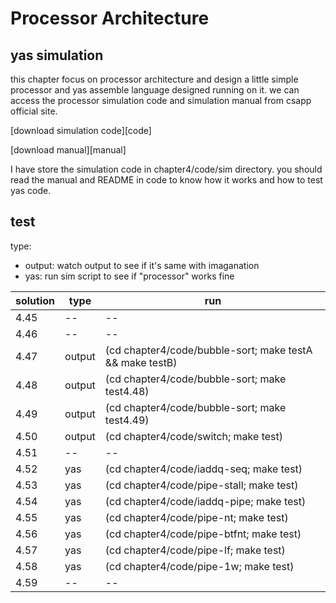 # Processor Architecture

## yas simulation

this chapter focus on processor architecture and design a little simple
processor and yas assemble language designed running on it. we can access the
processor simulation code and simulation manual from csapp official site.

[download simulation code][code]

[download manual][manual]

I have store the simulation code in chapter4/code/sim directory. you should read
the manual and README in code to know how it works and how to test yas code.

## test

type:
- output: watch output to see if it's same with imaganation
- yas: run sim script to see if "processor" works fine

|solution|type|run|
|-|-|-|
|4.45|--|--|
|4.46|--|--|
|4.47|output|(cd chapter4/code/bubble-sort; make testA && make testB)|
|4.48|output|(cd chapter4/code/bubble-sort; make test4.48)|
|4.49|output|(cd chapter4/code/bubble-sort; make test4.49)|
|4.50|output|(cd chapter4/code/switch; make test)|
|4.51|--|--|
|4.52|yas|(cd chapter4/code/iaddq-seq; make test)|
|4.53|yas|(cd chapter4/code/pipe-stall; make test)|
|4.54|yas|(cd chapter4/code/iaddq-pipe; make test)|
|4.55|yas|(cd chapter4/code/pipe-nt; make test)|
|4.56|yas|(cd chapter4/code/pipe-btfnt; make test)|
|4.57|yas|(cd chapter4/code/pipe-lf; make test)|
|4.58|yas|(cd chapter4/code/pipe-1w; make test)|
|4.59|--|--|
